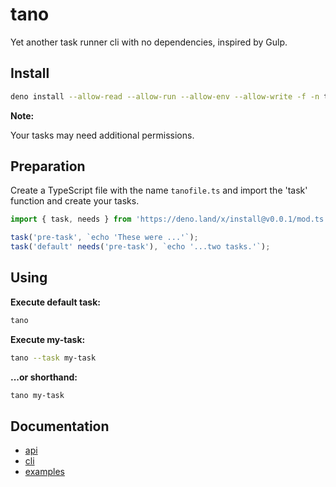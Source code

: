 # tano

Yet another task runner cli with no dependencies, inspired by Gulp.

## Install

```bash
deno install --allow-read --allow-run --allow-env --allow-write -f -n tano --config ./deno.json https://deno.land/x/install@v0.0.1/tano.ts
```

**Note:**

Your tasks may need additional permissions.

## Preparation

Create a TypeScript file with the name `tanofile.ts` and import the 'task' function and create your tasks.

```TypeScript
import { task, needs } from 'https://deno.land/x/install@v0.0.1/mod.ts';

task('pre-task', `echo 'These were ...'`);
task('default' needs('pre-task'), `echo '...two tasks.'`);
```

## Using

**Execute default task:**

```bash
tano
```

**Execute my-task:**

```bash
tano --task my-task
```

**...or shorthand:**

```bash
tano my-task
```

## Documentation

- [api](./docs/api.md)
- [cli](./docs/cli.md)
- [examples](./docs/examples.md)
